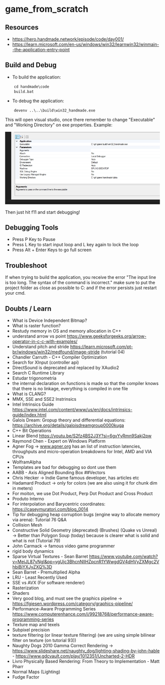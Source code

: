 # game_from_scratch

## Resources

* https://hero.handmade.network/episode/code/day001/
* https://learn.microsoft.com/en-us/windows/win32/learnwin32/winmain--the-application-entry-point

## Build and Debug

* To build the application:

```
    cd handmade\code
    build.bat
```

* To debug the application:

```
    devenv ..\..\build\win32_handmade.exe
```

This will open visual studio, once there remember to change "Executable" and "Working Directory" on exe properties. Example:

![alt text](./docs/exe_properties.jpg)

Then just hit f11 and start debugging!

## Debugging Tools
* Press P Key to Pause
* Press L Key to start input loop and L key again to lock the loop
* Press Alt + Enter Keys to go full screen

## Troubleshoot

If when trying to build the application, you receive the error "The input line is too long. The syntax of the command is incorrect." make sure to put the project folder as close as possible to C: and if the error persists just restart your cmd.


## Doubts / Learn

* What is Device Independent Bitmap?
* What is raster function?
* Restudy memory in OS and memory allocation in C++
* understand arrow vs point https://www.geeksforgeeks.org/arrow-operator-in-c-c-with-examples/
* Understand pitch and stride https://learn.microsoft.com/pt-br/windows/win32/medfound/image-stride (tutorial 04)
* Chandler Carruth - C++ Compiler Optimization
* Search for XInput (controller api)
* DirectSound is deprecated and replaced by XAudio2
* Search C Runtime Library
* Estudar trigonometria
* the internal declaration on functions is made so that the compiler knows that there is no linkage, everything is compiled in one file
* What is CLANG?
* MMX, SSE and SSE2 Instrinsics
* Intel Intrinsics Guide https://www.intel.com/content/www/us/en/docs/intrinsics-guide/index.html
* Galois Dream: Gropup theory and differential equations:  https://archive.org/details/galoisdreamgroup0000kuga
* C++ Bit Operations
* Linear Blend https://youtu.be/S2fz4BS2J3Y?si=6gvYyRmn9Sakj2pw
* Raymond Chen - Expert on Windows Platform
* Agner Fog -> www.agner.org has an list of instruction latencies, throughputs and micro-operation breakdowns for Intel, AMD and VIA CPUs
* WolframAlpha
* Templates are bad for debugging so dont use them
* AABB - Axis Aligned Bounding Box
##Vectors
* Chris Hecker -> Indie Game famous developer, has articles etc
* Hadamard Product -> only for colors (we are also using it for chunk dim in meters)
* For moiton, we use Dot Product, Perp Dot Product and Cross Product
* Produto Interno
* For interpolation and Barycentric coordinates: https://caseymuratori.com/blog_0014
* Tip for debugging heap corruption bugs (engine way to allocate memory via arena): Tutorial 76 Q&A
* Collision Mesh
* Constructive Solid Geometry (deprecated) (Brushes) (Quake vs Unreal) -> Better than Polygon Soup (today) because is clearer
what is solid and what is not (Tutorial 79)
* John Carmack -> famous video game programmer
* rigid body dynamics
* Sparse Virtual Textures - Sean Barret https://www.youtube.com/watch?v=MejJL87yNgI&pp=ygUjc3BhcnNlIHZpcnR1YWwgdGV4dHVyZXMgc2VhbiBiYXJyZXQ%3D
* Sean Barret - Premultiplied Alpha
* LRU - Least Recently Used
* SSE vs AVX (For software renderer)
* Rasterization
* Shaders
* Very good blog, and must see the graphics pipeline -> https://fgiesen.wordpress.com/category/graphics-pipeline/
* Performance-Aware Programming Series https://www.computerenhance.com/i/99218768/performance-aware-programming-series
* Texture map and texels
* Subpixel precision
* texture filtering (or linear texture filtering) (we are using simple bilinear filter on texture (on tutorial 93))
* Naughty Dogs 2010 Gamma Correct Rendering -> https://www.slideshare.net/naughty_dog/lighting-shading-by-john-hable - https://www.gdcvault.com/play/1012351/Uncharted-2-HDR
* Livro Physically Based Rendering: From Theory to Implementation - Matt Pharr
* Normal Maps (Lighting)
* Fudge Factor
